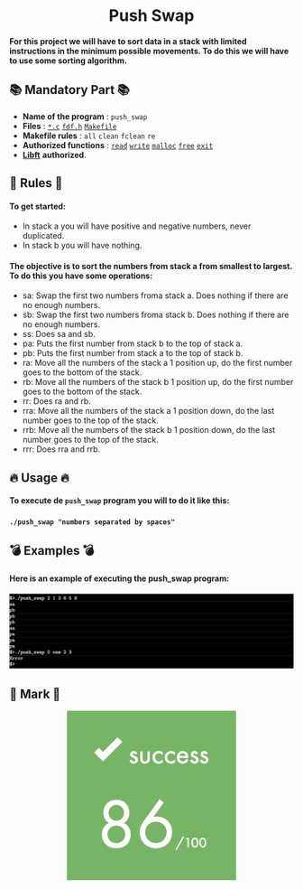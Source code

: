 <h1 align="center">Push Swap</h1>

#### For this project we will have to sort data in a stack with limited instructions in the minimum possible movements. To do this we will have to use some sorting algorithm.

## 📚 Mandatory Part 📚

- **Name of the program** : `push_swap`
- **Files** : [`*.c`](./src) [`fdf.h`](./include) [`Makefile`](./Makefile)
- **Makefile rules** : `all` `clean` `fclean` `re`
- **Authorized functions** : [`read`](https://man7.org/linux/man-pages/man2/read.2.html) [`write`](https://man7.org/linux/man-pages/man2/write.2.html) [`malloc`](https://man7.org/linux/man-pages/man3/free.3.html) [`free`](https://man7.org/linux/man-pages/man3/free.3.html) [`exit`](https://www.tutorialspoint.com/c_standard_library/c_function_exit.htm)
- [**Libft**](https://github.com/Zsolt42/Libft) **authorized**.

## 📏 Rules 📏

#### To get started:

- In stack a you will have positive and negative numbers, never duplicated.
- In stack b you will have nothing.

#### The objective is to sort the numbers from stack a from smallest to largest. To do this you have some operations:

- sa: Swap the first two numbers froma stack a. Does nothing if there are no enough numbers.
- sb: Swap the first two numbers froma stack b. Does nothing if there are no enough numbers.
- ss: Does sa and sb.
- pa: Puts the first number from stack b to the top of stack a.
- pb: Puts the first number from stack a to the top of stack b.
- ra: Move all the numbers of the stack a 1 position up, do the first number goes to the bottom of the stack.
- rb: Move all the numbers of the stack b 1 position up, do the first number goes to the bottom of the stack.
- rr: Does ra and rb.
- rra: Move all the numbers of the stack a 1 position down, do the last number goes to the top of the stack.
- rrb: Move all the numbers of the stack b 1 position down, do the last number goes to the top of the stack.
- rrr: Does rra and rrb.

## 🔥 Usage 🔥

#### To execute de `push_swap` program you will to do it like this:

#### `./push_swap "numbers separated by spaces"`


## 💣 Examples 💣

#### Here is an example of executing the push_swap program:

<p align="center">
  <a align="center">
    <img src="./Addings/ps.png">
  </a>
</p>

## 💯 Mark 💯

<p align="center">
  <a align="center">
    <img src="./Addings/Mark.png">
  </a>
</p>
